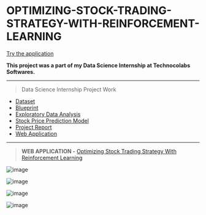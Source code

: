 # OPTIMIZING-STOCK-TRADING-STRATEGY-WITH-REINFORCEMENT-LEARNING
 
 [Try the application](https://stock-trading-with-rl.herokuapp.com)

**This project was a part of my Data Science Internship at Technocolabs Softwares.**

---

  > Data Science Internship Project Work
  - [Dataset](https://github.com/Amey-Thakur/OPTIMIZING-STOCK-TRADING-STRATEGY-WITH-REINFORCEMENT-LEARNING/blob/main/all_stocks_5yr.csv)
  - [Blueprint](https://github.com/Amey-Thakur/OPTIMIZING-STOCK-TRADING-STRATEGY-WITH-REINFORCEMENT-LEARNING/blob/main/AMEY%20THAKUR%20-%20BLUEPRINT.pdf)
  - [Exploratory Data Analysis](https://www.kaggle.com/ameythakur20/exploratory-data-analysis)
  - [Stock Price Prediction Model](https://www.kaggle.com/ameythakur20/stock-price-prediction-model)
  - [Project Report](https://github.com/Amey-Thakur/OPTIMIZING-STOCK-TRADING-STRATEGY-WITH-REINFORCEMENT-LEARNING/blob/main/PROJECT%20REPORT.pdf)
  - [Web Application](https://stock-trading-with-rl.herokuapp.com)

---

  > **WEB APPLICATION -** [Optimizing Stock Trading Strategy With Reinforcement Learning](https://stock-trading-with-rl.herokuapp.com)

![image](https://user-images.githubusercontent.com/54937357/133926554-433535a5-b4bb-4321-9aaf-f1b1f32da567.png)

![image](https://user-images.githubusercontent.com/54937357/133926561-833f79e0-73c4-487f-a122-cd520826c8fb.png)

![image](https://user-images.githubusercontent.com/54937357/133926571-39ed380b-4a5f-4857-8a65-189ebb75d713.png)

![image](https://user-images.githubusercontent.com/54937357/133926579-e79fcb8e-8e00-4cc2-b7ec-0f6883bdea89.png)
